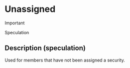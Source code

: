 # Unassigned

> [!IMPORTANT]
> Speculation

## Description (speculation)
Used for members that have not been assigned a security.
